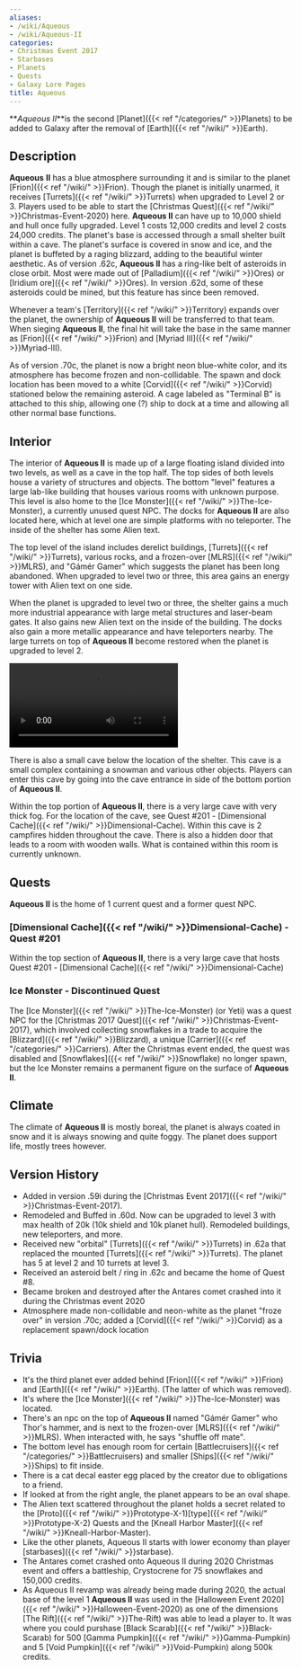 ```yaml
---
aliases:
- /wiki/Aqueous
- /wiki/Aqueous-II
categories:
- Christmas Event 2017
- Starbases
- Planets
- Quests
- Galaxy Lore Pages
title: Aqueous
---
```


**_Aqueous II_**is the second [Planet]({{< ref "/categories/" >}}Planets) to be added to Galaxy after the removal of [Earth]({{< ref "/wiki/" >}}Earth).

## Description

**Aqueous** **II** has a blue atmosphere surrounding it and is similar to the planet [Frion]({{< ref "/wiki/" >}}Frion). Though the planet is initially unarmed, it receives [Turrets]({{< ref "/wiki/" >}}Turrets) when upgraded to Level 2 or 3. Players used to be able to start the [Christmas Quest]({{< ref "/wiki/" >}}Christmas-Event-2020) here. **Aqueous II** can have up to 10,000 shield and hull once fully upgraded. Level 1 costs 12,000 credits and level 2 costs 24,000 credits. The planet's base is accessed through a small shelter built within a cave. The planet's surface is covered in snow and ice, and the planet is buffeted by a raging blizzard, adding to the beautiful winter aesthetic. As of version .62c, **Aqueous II** has a ring-like belt of asteroids in close orbit. Most were made out of [Palladium]({{< ref "/wiki/" >}}Ores) or [Iridium ore]({{< ref "/wiki/" >}}Ores). In version .62d, some of these asteroids could be mined, but this feature has since been removed.

Whenever a team's [Territory]({{< ref "/wiki/" >}}Territory) expands over the planet, the ownership of **Aqueous II** will be transferred to that team. When sieging **Aqueous II**, the final hit will take the base in the same manner as [Frion]({{< ref "/wiki/" >}}Frion) and [Myriad III]({{< ref "/wiki/" >}}Myriad-III).

As of version .70c, the planet is now a bright neon blue-white color, and its atmosphere has become frozen and non-collidable. The spawn and dock location has been moved to a white [Corvid]({{< ref "/wiki/" >}}Corvid) stationed below the remaining asteroid. A cage labeled as "Terminal B" is attached to this ship, allowing one (?) ship to dock at a time and allowing all other normal base functions.

## Interior

The interior of **Aqueous II** is made up of a large floating island divided into two levels, as well as a cave in the top half. The top sides of both levels house a variety of structures and objects. The bottom "level" features a large lab-like building that houses various rooms with unknown purpose. This level is also home to the [Ice Monster]({{< ref "/wiki/" >}}The-Ice-Monster), a currently unused quest NPC. The docks for **Aqueous II** are also located here, which at level one are simple platforms with no teleporter. The inside of the shelter has some Alien text.

The top level of the island includes derelict buildings, [Turrets]({{< ref "/wiki/" >}}Turrets), various rocks, and a frozen-over [MLRS]({{< ref "/wiki/" >}}MLRS), and "Gámér Gamer" which suggests the planet has been long abandoned. When upgraded to level two or three, this area gains an energy tower with Alien text on one side.

When the planet is upgraded to level two or three, the shelter gains a much more industrial appearance with large metal structures and laser-beam gates. It also gains new Alien text on the inside of the building. The docks also gain a more metallic appearance and have teleporters nearby. The large turrets on top of **Aqueous II** become restored when the planet is upgraded to level 2.

![Video showing location of secrets within the Dimensional Cache
Cave.](Aqueous-cave-secrets.mov "Video showing location of secrets within the Dimensional Cache Cave.")

There is also a small cave below the location of the shelter. This cave is a small complex containing a snowman and various other objects. Players can enter this cave by going into the cave entrance in side of the bottom portion of **Aqueous II**.

Within the top portion of **Aqueous II**, there is a very large cave with very thick fog. For the location of the cave, see Quest #201 - [Dimensional Cache]({{< ref "/wiki/" >}}Dimensional-Cache). Within this cave is 2 campfires hidden throughout the cave. There is also a hidden door that leads to a room with wooden walls. What is contained within this room is currently unknown.

## Quests

**Aqueous II** is the home of 1 current quest and a former quest NPC.

### [Dimensional Cache]({{< ref "/wiki/" >}}Dimensional-Cache) - Quest #201 

Within the top section of **Aqueous II**, there is a very large cave that hosts Quest #201 - [Dimensional Cache]({{< ref "/wiki/" >}}Dimensional-Cache)

### Ice Monster - Discontinued Quest 

The [Ice Monster]({{< ref "/wiki/" >}}The-Ice-Monster) (or Yeti) was a quest NPC for the [Christmas 2017 Quest]({{< ref "/wiki/" >}}Christmas-Event-2017), which involved collecting snowflakes in a trade to acquire the [Blizzard]({{< ref "/wiki/" >}}Blizzard), a unique [Carrier]({{< ref "/categories/" >}}Carriers). After the Christmas event ended, the quest was disabled and [Snowflakes]({{< ref "/wiki/" >}}Snowflake) no longer spawn, but the Ice Monster remains a permanent figure on the surface of **Aqueous II**.

## Climate

The climate of **Aqueous II** is mostly boreal, the planet is always coated in snow and it is always snowing and quite foggy. The planet does support life, mostly trees however.

## Version History 

- Added in version .59i during the [Christmas Event 2017]({{< ref "/wiki/" >}}Christmas-Event-2017).
- Remodeled and Buffed in .60d. Now can be upgraded to level 3 with max health of 20k (10k shield and 10k planet hull). Remodeled buildings, new teleporters, and more.
- Received new "orbital" [Turrets]({{< ref "/wiki/" >}}Turrets) in .62a that replaced the mounted [Turrets]({{< ref "/wiki/" >}}Turrets). The planet has 5 at level 2 and 10 turrets at level 3.
- Received an asteroid belt / ring in .62c and became the home of Quest #8.
- Became broken and destroyed after the Antares comet crashed into it during the Christmas event 2020
- Atmosphere made non-collidable and neon-white as the planet "froze over" in version .70c; added a [Corvid]({{< ref "/wiki/" >}}Corvid) as a replacement spawn/dock location

## Trivia

- It's the third planet ever added behind [Frion]({{< ref "/wiki/" >}}Frion) and [Earth]({{< ref "/wiki/" >}}Earth). (The latter of which was removed).
- It's where the [Ice Monster]({{< ref "/wiki/" >}}The-Ice-Monster) was located.
- There's an npc on the top of **Aqueous II** named "Gámér Gamer" who Thor's hammer, and is next to the frozen-over [MLRS]({{< ref "/wiki/" >}}MLRS). When interacted with, he says "shuffle off mate".
- The bottom level has enough room for certain [Battlecruisers]({{< ref "/categories/" >}}Battlecruisers) and smaller [Ships]({{< ref "/wiki/" >}}Ships) to fit inside.
- There is a cat decal easter egg placed by the creator due to obligations to a friend.
- If looked at from the right angle, the planet appears to be an oval shape.
- The Alien text scattered throughout the planet holds a secret related to the [Proto]({{< ref "/wiki/" >}}Prototype-X-1)[type]({{< ref "/wiki/" >}}Prototype-X-2) Quests and the [Kneall Harbor Master]({{< ref "/wiki/" >}}Kneall-Harbor-Master).
- Like the other planets, Aqueous II starts with lower economy than player [starbases]({{< ref "/wiki/" >}}starbase).
- The Antares comet crashed onto Aqueous II during 2020 Christmas event and offers a battleship, Crystocrene for 75 snowflakes and 150,000 credits.
- As Aqueous II revamp was already being made during 2020, the actual base of the level 1 **Aqueous II** was used in the [Halloween Event 2020]({{< ref "/wiki/" >}}Halloween-Event-2020) as one of the dimensions [The Rift]({{< ref "/wiki/" >}}The-Rift) was able to lead a player to. It was where you could purshase [Black Scarab]({{< ref "/wiki/" >}}Black-Scarab) for 500 [Gamma Pumpkin]({{< ref "/wiki/" >}}Gamma-Pumpkin) and 5 [Void Pumpkin]({{< ref "/wiki/" >}}Void-Pumpkin) along 500k credits.